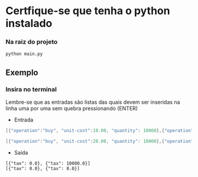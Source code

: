 # Certfique-se que tenha o python instalado

### Na raiz do projeto

```bash
python main.py
```

## Exemplo

### Insira no terminal

Lembre-se que as entradas são listas das quais devem ser inseridas na linha uma por uma sem quebra pressionando (ENTER)

- Entrada

```c
[{"operation":"buy", "unit-cost":10.00, "quantity": 10000},{"operation":"sell", "unit-cost":20.00, "quantity": 5000}] // ENTER

[{"operation":"buy", "unit-cost":20.00, "quantity": 10000},{"operation":"sell", "unit-cost":10.00, "quantity": 5000}]
```

- Saída

```text
[{"tax": 0.0}, {"tax": 10000.0}]
[{"tax": 0.0}, {"tax": 0.0}]
```

